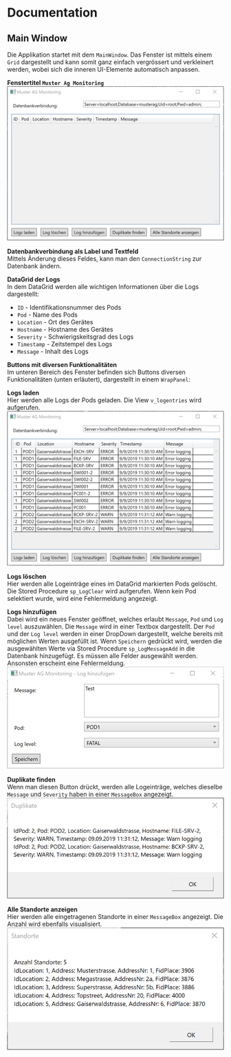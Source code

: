 ﻿# Documentation

## Main Window
Die Applikation startet mit dem `MainWindow`. Das Fenster ist mittels einem `Grid` dargestellt und kann
somit ganz einfach vergrössert und verkleinert werden, wobei sich die inneren UI-Elemente automatisch anpassen.

**Fenstertitel `Muster Ag Monitoring`**  
![MainWindow][MainWindow]

**Datenbankverbindung als Label und Textfeld**  
Mittels Änderung dieses Feldes, kann man den `ConnectionString` zur Datenbank ändern.  

**DataGrid der Logs**  
In dem DataGrid werden alle wichtigen Informationen über die Logs dargestellt:  
- `ID` - Identifikationsnummer des Pods
- `Pod` - Name des Pods
- `Location` - Ort des Gerätes
- `Hostname` - Hostname des Gerätes
- `Severity` - Schwierigskeitsgrad des Logs
- `Timestamp` - Zeitstempel des Logs
- `Message` - Inhalt des Logs

**Buttons mit diversen Funktionalitäten**  
Im unteren Bereich des Fenster befinden sich Buttons diversen Funktionalitäten (unten erläutert), dargestellt in einem `WrapPanel`:  

**Logs laden**  
Hier werden alle Logs der Pods geladen. Die View `v_logentries` wird aufgerufen.
![MainWindow_LoadData][MainWindow_LoadData]

**Logs löschen**  
Hier werden alle Logeinträge eines im DataGrid markierten Pods gelöscht. Die Stored Procedure `sp_LogClear` wird aufgerufen.
Wenn kein Pod selektiert wurde, wird eine Fehlermeldung angezeigt.

**Logs hinzufügen**  
Dabei wird ein neues Fenster geöffnet, welches erlaubt `Message`, `Pod` und `Log level` auszuwählen.
Die `Message` wird in einer Textbox dargestellt. Der `Pod` und der `Log level` werden in einer DropDown dargestellt, welche bereits mit möglichen Werten ausgefüllt ist.
Wenn `Speichern` gedrückt wird, werden die ausgewählten Werte via Stored Procedure `sp_LogMessageAdd` in die Datenbank hinzugefügt.
Es müssen alle Felder ausgewählt werden. Ansonsten erscheint eine Fehlermeldung.
![MainWindow_AddLog][MainWindow_AddLog]

**Duplikate finden**  
Wenn man diesen Button drückt, werden alle Logeinträge, welches dieselbe `Message` und `Severity` haben in einer `MessageBox` angezeigt.
![MainWindow_FindDuplicates][MainWindow_FindDuplicates]

**Alle Standorte anzeigen**  
Hier werden alle eingetragenen Standorte in einer `MessageBox` angezeigt. Die Anzahl wird ebenfalls visualisiert.
![MainWindow_ShowAllLocation][MainWindow_ShowAllLocation]

[MainWindow]: ./Images/MainWindow.png "MainWindow"
[MainWindow_LoadData]: ./Images/MainWindow_LoadData.png "MainWindow_LoadData"
[MainWindow_AddLog]: ./Images/MainWindow_AddLog.png "MainWindow_AddLog"
[MainWindow_FindDuplicates]: ./Images/MainWindow_FindDuplicates.png "MainWindow_FindDuplicates"
[MainWindow_ShowAllLocation]: ./Images/MainWindow_ShowAllLocation.png "MainWindow_ShowAllLocation"

